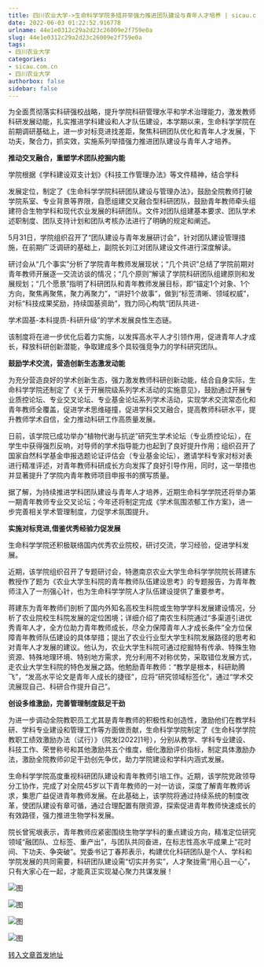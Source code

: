 ```yaml
---
title: 四川农业大学->生命科学学院多措并举强力推进团队建设与青年人才培养 | sicau.com.cn
date: 2022-06-03 01:22:52.916778
urlname: 44e1e0312c29a2d23c26009e2f759e0a
slug: 44e1e0312c29a2d23c26009e2f759e0a
tags: 
- 四川农业大学
categories:
- sicau.com.cn
- 四川农业大学
authorbox: false
sidebar: false
---
```

为全面贯彻落实科研强校战略，提升学院科研管理水平和学术治理能力，激发教师科研发展动能，扎实推进学科建设和人才队伍建设，本学期以来，生命科学学院在前期调研基础上，进一步对标竞进找差距，聚焦科研团队优化和青年人才发展，下功夫，聚合力，抓实效，实施系列举措强力推进团队建设与青年人才培养。

**推动交叉融合，重塑学术团队挖掘内能**

学院根据《学科建设双支计划》《科技工作管理办法》等文件精神，结合学科
<!--more-->
发展定位，制定了《生命科学学院科研团队建设与管理办法》，鼓励全院教师打破学院系室、专业背景等界限，自愿组建交叉融合型科研团队，鼓励青年教师牵头组建符合生物学科和现代农业发展的科研团队。文件对团队组建基本要求、团队学术述职制度、团队支持计划和团队考核办法进行了明确的规定和阐述。

5月31日，学院组织召开了“团队建设与青年发展研讨会”，针对团队建设管理措施，在前期广泛调研的基础上，副院长刘江对团队建设文件进行深度解读。

研讨会从“几个事实”分析了学院青年教师发展现状；“几个共识”总结了学院前期对青年教师开展逐一交流访谈的情况；“几个原则”解读了学院科研团队组建原则和发展规划；“几个愿景”指明了科研团队和青年教师发展目标，即“锚定1个对象、1个方向，聚焦再聚焦，聚力再聚力”，“讲好1个故事”，做到“标签清晰、领域权威”，对标“科技成果奖励，持续国基资助”，戮力同心构筑“团队共进-

学术固基-本科提质-科研升级”的学术发展良性生态链。

该制度将在进一步优化后着力实施，以发挥高水平人才引领作用，促进青年人才成长，释放科研创新潜能，争取建成多个具较强竞争力的学科研究团队。

**鼓励学术交流，营造创新生态激发动能**

为充分营造良好的学术创新生态，强力激发教师科研创新动能，结合自身实际，生命科学学院还制定了《关于开展院级系列学术活动的实施意见》，鼓励通过开展专业质控论坛、专业交叉论坛、专业基金论坛系列学术活动，实现学术交流常态化和青年教师全覆盖，促进学术思维碰撞，促进学科交叉融合，提高教师科研水平，提升教师学术自信，全力推动科研工作高质量发展。

日前，该学院已成功举办“植物代谢与抗逆”研究生学术论坛（专业质控论坛），在学生中获得强烈反响，对导师的学术指导能力也起到了良好提升作用；组织召开了国家自然科学基金申报选题论证评估会（专业基金论坛），邀请学科专家对标对表进行精准评述，对青年教师科研成长方向发挥了良好引导作用，同时，这一举措也并显著提升了学院内青年教师项目申报书的撰写质量。

据了解，为持续推进学科团队建设与青年人才培养，近期生命科学学院还将举办第一期青年教师专业交叉论坛；今年还将制定完成《学术氛围浓郁工作方案》，进一步完善相关学术管理制度，力促学术氛围提升。

**实施对标竞进,借鉴优秀经验力促发展**

生命科学学院还积极联络国内优秀农业院校，研讨交流，学习经验，促进学科发展。

近期，该学院组织召开了专题研讨会，特邀南京农业大学生命科学学院院长蒋建东教授作了题为《农业大学生科院的青年教师队伍建设思考》的专题报告，为青年教师注入了一剂强心针，也为生命科学学院人才队伍建设提供了重要参考。

蒋建东为青年教师们剖析了国内外知名高校生科院或生物学学科发展建设情况，分析了农业院校生科院发展的定位困境；详细介绍了南农生科院通过“多渠道引进优秀青年人才，全方位助力青年教师成长，尽全力保障青年人才成长条件”全方位保障青年教师队伍建设的具体举措；提出了农业行业型大学生科院发展路径的思考和对青年人才发展的建议。他认为，农业大学生科院可通过挖掘特有传承、特殊生物资源、特殊地理环境、特别地方需求，充分利用不对称优势，采取错位发展方式，走农业大学生科院的特色发展之路。他勉励青年教师：“教学是根本，科研助腾飞”，“发高水平论文是青年人成长的捷径”，应将“研究领域标签化”，通过“学术交流展现自己、科研合作提升自己”。

**创设多维激励，完善管理制度鼓足干劲**

为进一步调动全院教职员工尤其是青年教师的积极性和创造性，激励他们在教学科研、学科专业建设和管理工作等方面做贡献，生命科学学院制定了《生命科学学院教职工绩效激励办法（试行）》（院发[2022]1号），分别从教学、学科专业建设、科技工作、荣誉称号和其他激励共五个维度，细化激励评价指标，制定具体激励办法，激励全院教师卯足干劲创先争优，助力学院建设和学科内涵式发展。

生命科学学院高度重视科研团队建设和青年教师引培工作。近期，该学院党政领导分工协作，完成了对全院45岁以下青年教师的一对一访谈，深度了解青年教师诉求，集思广益促进青年教师发展。在此基础上，该学院将通过持续系统的制度改革，使团队建设有章可循，通过合理配置有限资源，探索促进青年教师快速成长的有效路径，强力推进生物学科发展。

院长曾宪垠表示，青年教师应紧密围绕生物学学科的重点建设方向，精准定位研究领域“融团队、立标签、重产出”，与团队共同奋进，在标志性高水平成果上“花时间、下功夫、争突破”。党委书记丁春邦表示，构建优化科研团队是个人、学科和学院发展的共同需要，科研团队建设需“切实并务实”，人才聚拢需“用心且一心”，只有大家心在一起，才能真正实现凝心聚力共谋发展！

![图](https://news.sicau.edu.cn/__local/4/BA/42/DE7CEC87D55404BACDAC15B3D1E_0F8513B9_C22F.png)

![图](https://news.sicau.edu.cn/__local/E/0B/6B/6CF098B9B13797D1F0E16E9F4BD_B8659628_2529F.jpg)

![图](https://news.sicau.edu.cn/__local/0/8F/84/2A2A66FE306F159D314FF81446A_6D3EA5DD_28AF6.png)

![图](https://news.sicau.edu.cn/__local/B/E3/6B/8C1F3E855444B3D26450DE6A355_F6B7F76F_14BB9.png)

[转入文章首发地址](https://news.sicau.edu.cn/info/1078/68144.htm)